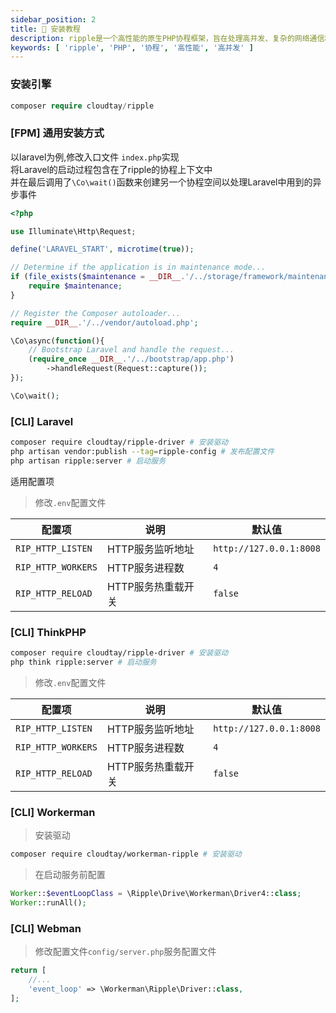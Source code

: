 ```yaml
---
sidebar_position: 2
title: 🔧 安装教程
description: ripple是一个高性能的原生PHP协程框架，旨在处理高并发、复杂的网络通信和数据操作。本文档将介绍如何手动集成ripple到Laravel项目中。
keywords: [ 'ripple', 'PHP', '协程', '高性能', '高并发' ]
---
```


### 安装引擎

```php
composer require cloudtay/ripple
```

### [FPM] 通用安装方式

以laravel为例,修改入口文件 `index.php`实现  
将Laravel的启动过程包含在了ripple的协程上下文中  
并在最后调用了`\Co\wait()`函数来创建另一个协程空间以处理Laravel中用到的异步事件

```php
<?php

use Illuminate\Http\Request;

define('LARAVEL_START', microtime(true));

// Determine if the application is in maintenance mode...
if (file_exists($maintenance = __DIR__.'/../storage/framework/maintenance.php')) {
    require $maintenance;
}

// Register the Composer autoloader...
require __DIR__.'/../vendor/autoload.php';

\Co\async(function(){
    // Bootstrap Laravel and handle the request...
    (require_once __DIR__.'/../bootstrap/app.php')
        ->handleRequest(Request::capture());
});

\Co\wait();
```

### [CLI] Laravel

```bash
composer require cloudtay/ripple-driver # 安装驱动
php artisan vendor:publish --tag=ripple-config # 发布配置文件
php artisan ripple:server # 启动服务
```

适用配置项

> 修改`.env`配置文件

| 配置项                | 说明          | 默认值                     |
|--------------------|-------------|-------------------------|
| `RIP_HTTP_LISTEN`  | HTTP服务监听地址  | `http://127.0.0.1:8008` |
| `RIP_HTTP_WORKERS` | HTTP服务进程数   | `4`                     |
| `RIP_HTTP_RELOAD`  | HTTP服务热重载开关 | `false`                 |

### [CLI] ThinkPHP

```bash
composer require cloudtay/ripple-driver # 安装驱动
php think ripple:server # 启动服务
```

> 修改`.env`配置文件

| 配置项                | 说明          | 默认值                     |
|--------------------|-------------|-------------------------|
| `RIP_HTTP_LISTEN`  | HTTP服务监听地址  | `http://127.0.0.1:8008` |
| `RIP_HTTP_WORKERS` | HTTP服务进程数   | `4`                     |
| `RIP_HTTP_RELOAD`  | HTTP服务热重载开关 | `false`                 |

### [CLI] Workerman

> 安装驱动

```bash
composer require cloudtay/workerman-ripple # 安装驱动
```

> 在启动服务前配置

```php
Worker::$eventLoopClass = \Ripple\Drive\Workerman\Driver4::class;
Worker::runAll();
```

### [CLI] Webman

> 修改配置文件`config/server.php`服务配置文件

```php
return [
    //...
    'event_loop' => \Workerman\Ripple\Driver::class,
];
```
